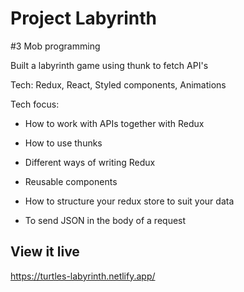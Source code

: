 # Project Labyrinth

#3 Mob programming

Built a labyrinth game using thunk to fetch API's

Tech: Redux, React, Styled components, Animations

Tech focus:

- How to work with APIs together with Redux

- How to use thunks

- Different ways of writing Redux

- Reusable components

- How to structure your redux store to suit your data

- To send JSON in the body of a request


## View it live
https://turtles-labyrinth.netlify.app/
